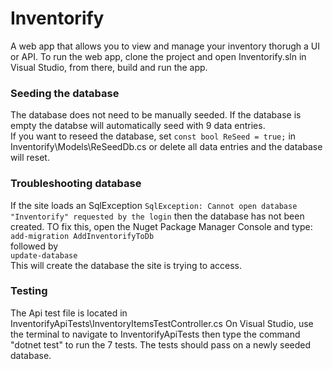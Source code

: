 # Inventorify
A web app that allows you to view and manage your inventory thorugh a UI or API.
To run the web app, clone the project and open Inventorify.sln in Visual Studio, from there, build and run the app.

### Seeding the database
The database does not need to be manually seeded. If the database is empty the databse will automatically seed with 9 data entries. <br/>
If you want to reseed the database, set `const bool ReSeed = true;` in Inventorify\Models\ReSeedDb.cs or delete all data entries and the database will reset.

### Troubleshooting database
If the site loads an SqlException `SqlException: Cannot open database "Inventorify" requested by the login` then the database has not been created.
TO fix this, open the Nuget Package Manager Console and type: <br/>
`add-migration AddInventorifyToDb` <br/>
followed by <br/>
`update-database` <br/>
This will create the database the site is trying to access.

### Testing
The Api test file is located in InventorifyApiTests\InventoryItemsTestController.cs 
On Visual Studio, use the terminal to navigate to InventorifyApiTests then type the command "dotnet test" to run the 7 tests. The tests should pass on a newly seeded database.
